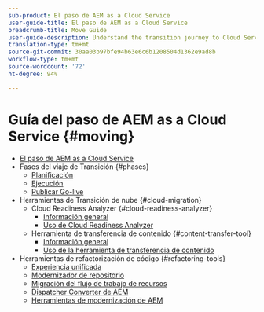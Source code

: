 ```yaml
---
sub-product: El paso de AEM as a Cloud Service
user-guide-title: El paso de AEM as a Cloud Service
breadcrumb-title: Move Guide
user-guide-description: Understand the transition journey to Cloud Service.
translation-type: tm+mt
source-git-commit: 30aa03b97bfe94b63e6c6b1208504d1362e9ad8b
workflow-type: tm+mt
source-wordcount: '72'
ht-degree: 94%

---
```



# Guía del paso de AEM as a Cloud Service {#moving}

+ [El paso de AEM as a Cloud Service](/help/move-to-cloud-service/home.md)
+ Fases del viaje de Transición {#phases}
   + [Planificación](/help/move-to-cloud-service/planning.md)
   + [Ejecución](/help/move-to-cloud-service/execution.md)
   + [Publicar Go-live](/help/move-to-cloud-service/post-go-live.md)
+ Herramientas de Transición de nube {#cloud-migration}
   + Cloud Readiness Analyzer {#cloud-readiness-analyzer}
      + [Información general](/help/move-to-cloud-service/cloud-readiness-analyzer/overview-cloud-readiness-analyzer.md)
      + [Uso de Cloud Readiness Analyzer](/help/move-to-cloud-service/cloud-readiness-analyzer/using-cloud-readiness-analyzer.md)
   + Herramienta de transferencia de contenido {#content-transfer-tool}
      + [Información general](/help/move-to-cloud-service/content-transfer-tool/overview-content-transfer-tool.md)
      + [Uso de la herramienta de transferencia de contenido](/help/move-to-cloud-service/content-transfer-tool/using-content-transfer-tool.md)
+ Herramientas de refactorización de código {#refactoring-tools}
   + [Experiencia unificada](/help/move-to-cloud-service/unified-experience.md)
   + [Modernizador de repositorio](/help/move-to-cloud-service/refactoring-tools/repo-modernizer.md)
   + [Migración del flujo de trabajo de recursos](/help/move-to-cloud-service/moving-to-aem-assets/asset-workflow-migration-tool.md)
   + [Dispatcher Converter de AEM](/help/move-to-cloud-service/refactoring-tools/dispatcher-transformation-utility-tools.md)
   + [Herramientas de modernización de AEM](/help/move-to-cloud-service/refactoring-tools/aem-modernization-tools.md)
